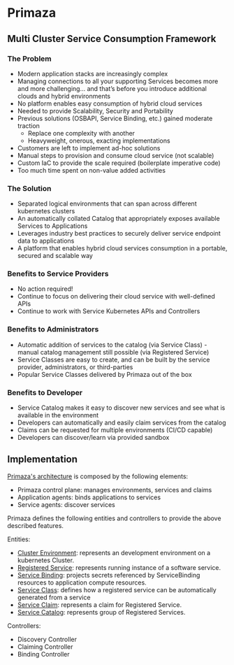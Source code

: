 # Primaza

## Multi Cluster Service Consumption Framework

### The Problem
- Modern application stacks are increasingly complex
- Managing connections to all your supporting Services becomes more and more challenging… and that’s before you introduce additional clouds and hybrid environments
- No platform enables easy consumption of hybrid cloud services
- Needed to provide Scalability, Security and Portability
- Previous solutions (OSBAPI, Service Binding, etc.) gained moderate traction
  - Replace one complexity with another
  - Heavyweight, onerous, exacting implementations
- Customers are left to implement ad-hoc solutions
- Manual steps to provision and consume cloud service (not scalable)
- Custom IaC to provide the scale required (boilerplate imperative code)
- Too much time spent on non-value added activities

### The Solution

- Separated logical environments that can span across different kubernetes clusters
- An automatically collated Catalog that appropriately exposes available Services to Applications
- Leverages industry best practices to securely deliver service endpoint data to applications
- A platform that enables hybrid cloud services consumption in a portable, secured and scalable way

### Benefits to Service Providers

- No action required!
- Continue to focus on delivering their cloud service with well-defined APIs
- Continue to work with Service Kubernetes APIs and Controllers

### Benefits to Administrators

- Automatic addition of services to the catalog (via Service Class) - manual catalog management still possible (via Registered Service)
- Service Classes are easy to create, and can be built by the service provider, administrators, or third-parties
- Popular Service Classes delivered by Primaza out of the box

### Benefits to Developer
- Service Catalog makes it easy to discover new services and see what is available in the environment
- Developers can automatically and easily claim services from the catalog
- Claims can be requested for multiple environments (CI/CD capable)
- Developers can discover/learn via provided sandbox

## Implementation

[Primaza's architecture](./docs/book/src/architecture/architecture.md) is composed by the following elements:
- Primaza control plane: manages environments, services and claims
- Application agents: binds applications to services
- Service agents: discover services


Primaza defines the following entities and controllers to provide the above described features.

Entities:
* [Cluster Environment](./docs/book/src/entities/clusterenvironment.md): represents an development environment on a kubernetes Cluster.
* [Registered Service](./docs/book/src/entities/registeredservice.md): represents running instance of a software service.
* [Service Binding](./docs/book/src/entities/servicebinding.md): projects secrets referenced by ServiceBinding resources to application compute resources.
* [Service Class](./docs/book/src/entities/serviceclass.md): defines how a registered service can be automatically generated from a service
* [Service Claim](./docs/book/src/entities/serviceclaim.md): represents a claim for Registered Service.
* [Service Catalog](./docs/book/src/entities/servicecatalog.md): represents group of Registered Services.

Controllers:
* Discovery Controller
* Claiming Controller
* Binding Controller

